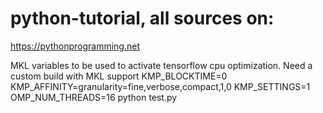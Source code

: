 # python-tutorial, all sources on:
https://pythonprogramming.net

MKL variables to be used to activate tensorflow cpu optimization. Need a custom build with MKL support
KMP_BLOCKTIME=0 KMP_AFFINITY=granularity=fine,verbose,compact,1,0 KMP_SETTINGS=1 OMP_NUM_THREADS=16 python test.py